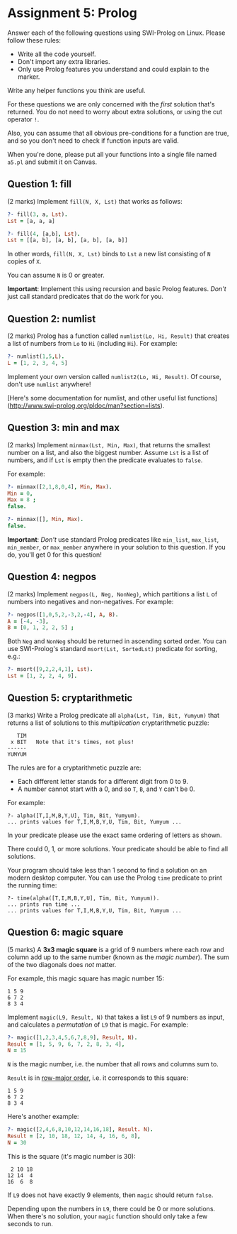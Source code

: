 # Assignment 5: Prolog

Answer each of the following questions using SWI-Prolog on Linux. Please
follow these rules:

- Write all the code yourself.
- Don't import any extra libraries.
- Only use Prolog features you understand and could explain to the marker. 

Write any helper functions you think are useful.

For these questions we are only concerned with the *first* solution that's
returned. You do not need to worry about extra solutions, or using the cut
operator `!`.

Also, you can assume that all obvious pre-conditions for a function are true,
and so you don't need to check if function inputs are valid.

When you're done, please put all your functions into a single file named
`a5.pl` and submit it on Canvas.


## Question 1: fill

(2 marks) Implement `fill(N, X, Lst)` that works as follows:

```prolog
?- fill(3, a, Lst).
Lst = [a, a, a]

?- fill(4, [a,b], Lst).
Lst = [[a, b], [a, b], [a, b], [a, b]]
```

In other words, `fill(N, X, Lst)` binds to `Lst` a new list
consisting of `N` copies of `X`.

You can assume `N` is 0 or greater.

**Important**: Implement this using recursion and basic Prolog features.
*Don't* just call standard predicates that do the work for you.


## Question 2: numlist

(2 marks) Prolog has a function called `numlist(Lo, Hi, Result)` that creates
a list of numbers from `Lo` to `Hi` (including `Hi`). For example:

```prolog
?- numlist(1,5,L).
L = [1, 2, 3, 4, 5]
```

Implement your own version called `numlist2(Lo, Hi, Result)`. Of course, don't
use `numlist` anywhere!

[Here's some documentation for numlist, and other useful list functions]
(http://www.swi-prolog.org/pldoc/man?section=lists).


## Question 3: min and max

(2 marks) Implement `minmax(Lst, Min, Max)`, that returns the smallest number
on a list, and also the biggest number. Assume `Lst` is a list of numbers, and
if `Lst` is empty then the predicate evaluates to `false`.

For example:

```prolog
?- minmax([2,1,8,0,4], Min, Max).
Min = 0,
Max = 8 ;
false.

?- minmax([], Min, Max).
false.
```

**Important**: *Don't* use standard Prolog predicates like `min_list`,
`max_list`, `min_member`, or `max_member` anywhere in your solution to this
question. If you do, you'll get 0 for this question!


## Question 4: negpos

(2 marks) Implement `negpos(L, Neg, NonNeg)`, which partitions a list `L` of
numbers into negatives and non-negatives. For example:

```prolog
?- negpos([1,0,5,2,-3,2,-4], A, B).
A = [-4, -3],
B = [0, 1, 2, 2, 5] ;
```

Both `Neg` and `NonNeg` should be returned in ascending sorted order. You can
use SWI-Prolog's standard `msort(Lst, SortedLst)` predicate for sorting, e.g.:

```prolog
?- msort([9,2,2,4,1], Lst).
Lst = [1, 2, 2, 4, 9].
```

## Question 5: cryptarithmetic

(3 marks) Write a Prolog predicate all `alpha(Lst, Tim, Bit, Yumyum)` that
returns a list of solutions to this *multiplication* cryptarithmetic puzzle:

```
   TIM
 x BIT   Note that it's times, not plus!
------
YUMYUM
```

The rules are for a cryptarithmetic puzzle are:

- Each different letter stands for a different digit from 0 to 9.
- A number cannot start with a 0, and so `T`, `B`, and `Y` can't be 0.

For example:

```
?- alpha([T,I,M,B,Y,U], Tim, Bit, Yumyum).
... prints values for T,I,M,B,Y,U, Tim, Bit, Yumyum ...
```

In your predicate please use the exact same ordering of letters as shown.

There could 0, 1, or more solutions. Your predicate should be able to find all
solutions.

Your program should take less than 1 second to find a solution on an modern
desktop computer. You can use the Prolog `time` predicate to print the running
time:

```
?- time(alpha([T,I,M,B,Y,U], Tim, Bit, Yumyum)).
... prints run time ...
... prints values for T,I,M,B,Y,U, Tim, Bit, Yumyum ...
```

## Question 6: magic square

(5 marks) A **3x3 magic square** is a grid of 9 numbers where each row and
column add up to the same number (known as the *magic number*). The sum of the
two diagonals does *not* matter.

For example, this magic square has magic number 15:

```
1 5 9
6 7 2
8 3 4
```

Implement `magic(L9, Result, N)` that takes a list `L9` of 9 numbers as input,
and calculates a *permutation* of `L9` that is magic. For example:

```prolog
?- magic([1,2,3,4,5,6,7,8,9], Result, N).
Result = [1, 5, 9, 6, 7, 2, 8, 3, 4],
N = 15
```

`N` is the magic number, i.e. the number that all rows and columns sum to.

`Result` is in [row-major order](https://en.wikipedia.org/wiki/Row-_and_column-major_order), i.e. it corresponds to this square:

```
1 5 9
6 7 2
8 3 4
```

Here's another example:

```prolog
?- magic([2,4,6,8,10,12,14,16,18], Result. N).
Result = [2, 10, 18, 12, 14, 4, 16, 6, 8],
N = 30
```

This is the square (it's magic number is 30):

```
 2 10 18
12 14  4
16  6  8
```

If `L9` does not have exactly 9 elements, then `magic` should return `false`.

Depending upon the numbers in `L9`, there could be 0 or more solutions. When
there's no solution, your `magic` function should only take a few seconds to
run.
